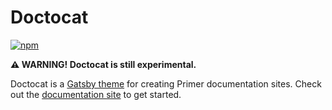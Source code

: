 # Doctocat

[![npm](https://img.shields.io/npm/v/@primer/gatsby-theme-doctocat)](https://www.npmjs.com/package/@primer/gatsby-theme-doctocat)

**⚠️ WARNING! Doctocat is still experimental.**

Doctocat is a [Gatsby theme](https://www.gatsbyjs.org/docs/themes/what-are-gatsby-themes/) for creating Primer documentation sites. Check out the [documentation site](https://doctocat.now.sh) to get started.
